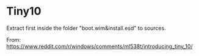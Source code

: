 # Tiny10
Extract first inside the folder "boot.wim&install.esd" to sources.

From: https://www.reddit.com/r/windows/comments/ml538t/introducing_tiny_10/
